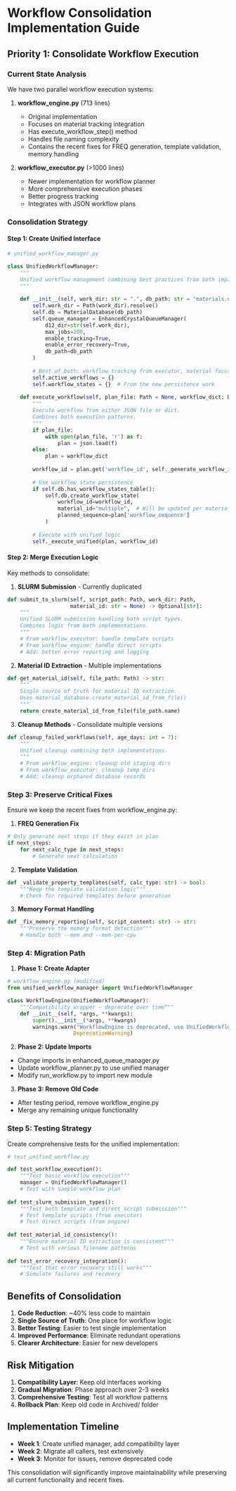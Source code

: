 # Workflow Consolidation Implementation Guide

## Priority 1: Consolidate Workflow Execution

### Current State Analysis

We have two parallel workflow execution systems:

1. **workflow_engine.py** (713 lines)
   - Original implementation
   - Focuses on material tracking integration
   - Has execute_workflow_step() method
   - Handles file naming complexity
   - Contains the recent fixes for FREQ generation, template validation, memory handling

2. **workflow_executor.py** (>1000 lines)
   - Newer implementation for workflow planner
   - More comprehensive execution phases
   - Better progress tracking
   - Integrates with JSON workflow plans

### Consolidation Strategy

#### Step 1: Create Unified Interface

```python
# unified_workflow_manager.py

class UnifiedWorkflowManager:
    """
    Unified workflow management combining best practices from both implementations.
    """
    
    def __init__(self, work_dir: str = ".", db_path: str = "materials.db"):
        self.work_dir = Path(work_dir).resolve()
        self.db = MaterialDatabase(db_path)
        self.queue_manager = EnhancedCrystalQueueManager(
            d12_dir=str(self.work_dir),
            max_jobs=200,
            enable_tracking=True,
            enable_error_recovery=True,
            db_path=db_path
        )
        
        # Best of both: workflow tracking from executor, material focus from engine
        self.active_workflows = {}
        self.workflow_states = {}  # From the new persistence work
        
    def execute_workflow(self, plan_file: Path = None, workflow_dict: Dict = None):
        """
        Execute workflow from either JSON file or dict.
        Combines both execution patterns.
        """
        if plan_file:
            with open(plan_file, 'r') as f:
                plan = json.load(f)
        else:
            plan = workflow_dict
            
        workflow_id = plan.get('workflow_id', self._generate_workflow_id())
        
        # Use workflow state persistence
        if self.db.has_workflow_states_table():
            self.db.create_workflow_state(
                workflow_id=workflow_id,
                material_id="multiple",  # Will be updated per material
                planned_sequence=plan['workflow_sequence']
            )
        
        # Execute with unified logic
        self._execute_unified(plan, workflow_id)
```

#### Step 2: Merge Execution Logic

Key methods to consolidate:

1. **SLURM Submission** - Currently duplicated
```python
def submit_to_slurm(self, script_path: Path, work_dir: Path, 
                    material_id: str = None) -> Optional[str]:
    """
    Unified SLURM submission handling both script types.
    Combines logic from both implementations.
    """
    # From workflow_executor: handle template scripts
    # From workflow_engine: handle direct scripts
    # Add: better error reporting and logging
```

2. **Material ID Extraction** - Multiple implementations
```python
def get_material_id(self, file_path: Path) -> str:
    """
    Single source of truth for material ID extraction.
    Uses material_database.create_material_id_from_file()
    """
    return create_material_id_from_file(file_path.name)
```

3. **Cleanup Methods** - Consolidate multiple versions
```python
def cleanup_failed_workflows(self, age_days: int = 7):
    """
    Unified cleanup combining both implementations.
    """
    # From workflow_engine: cleanup old staging dirs
    # From workflow_executor: cleanup temp dirs
    # Add: cleanup orphaned database records
```

### Step 3: Preserve Critical Fixes

Ensure we keep the recent fixes from workflow_engine.py:

1. **FREQ Generation Fix**
```python
# Only generate next steps if they exist in plan
if next_steps:
    for next_calc_type in next_steps:
        # Generate next calculation
```

2. **Template Validation**
```python
def _validate_property_templates(self, calc_type: str) -> bool:
    """Keep the template validation logic"""
    # Check for required templates before generation
```

3. **Memory Format Handling**
```python
def _fix_memory_reporting(self, script_content: str) -> str:
    """Preserve the memory format detection"""
    # Handle both --mem and --mem-per-cpu
```

### Step 4: Migration Path

1. **Phase 1: Create Adapter**
```python
# workflow_engine.py (modified)
from unified_workflow_manager import UnifiedWorkflowManager

class WorkflowEngine(UnifiedWorkflowManager):
    """Compatibility wrapper - deprecate over time"""
    def __init__(self, *args, **kwargs):
        super().__init__(*args, **kwargs)
        warnings.warn("WorkflowEngine is deprecated, use UnifiedWorkflowManager", 
                     DeprecationWarning)
```

2. **Phase 2: Update Imports**
- Change imports in enhanced_queue_manager.py
- Update workflow_planner.py to use unified manager
- Modify run_workflow.py to import new module

3. **Phase 3: Remove Old Code**
- After testing period, remove workflow_engine.py
- Merge any remaining unique functionality

### Step 5: Testing Strategy

Create comprehensive tests for the unified implementation:

```python
# test_unified_workflow.py

def test_workflow_execution():
    """Test basic workflow execution"""
    manager = UnifiedWorkflowManager()
    # Test with sample workflow plan
    
def test_slurm_submission_types():
    """Test both template and direct script submission"""
    # Test template scripts (from executor)
    # Test direct scripts (from engine)
    
def test_material_id_consistency():
    """Ensure material ID extraction is consistent"""
    # Test with various filename patterns
    
def test_error_recovery_integration():
    """Test that error recovery still works"""
    # Simulate failures and recovery
```

## Benefits of Consolidation

1. **Code Reduction**: ~40% less code to maintain
2. **Single Source of Truth**: One place for workflow logic
3. **Better Testing**: Easier to test single implementation
4. **Improved Performance**: Eliminate redundant operations
5. **Clearer Architecture**: Easier for new developers

## Risk Mitigation

1. **Compatibility Layer**: Keep old interfaces working
2. **Gradual Migration**: Phase approach over 2-3 weeks
3. **Comprehensive Testing**: Test all workflow patterns
4. **Rollback Plan**: Keep old code in Archived/ folder

## Implementation Timeline

- **Week 1**: Create unified manager, add compatibility layer
- **Week 2**: Migrate all callers, test extensively
- **Week 3**: Monitor for issues, remove deprecated code

This consolidation will significantly improve maintainability while preserving all current functionality and recent fixes.